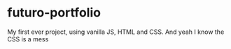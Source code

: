 # futuro-portfolio
My first ever project, using vanilla JS, HTML and CSS. And
yeah I know the CSS is a mess
